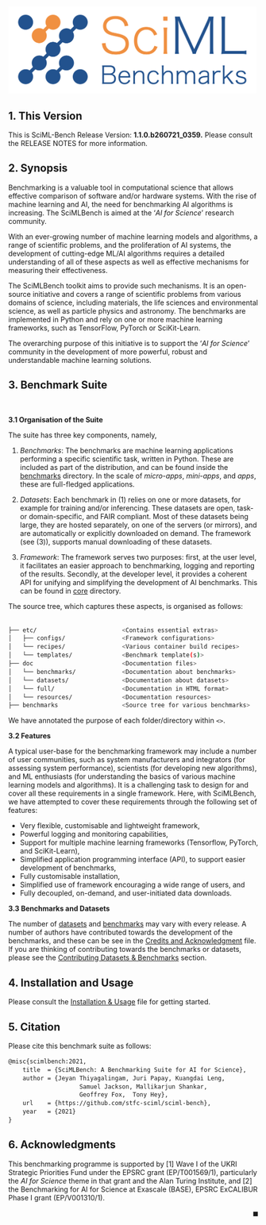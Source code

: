 <img src="../resources/logo.png" alt="logo" width="500"/>

## 1. This Version

This is SciML-Bench Release Version: **1.1.0.b260721_0359.**
Please consult the RELEASE NOTES for more information. 
<br>

## 2. Synopsis

Benchmarking is a valuable tool in computational science that allows effective comparison of software and/or hardware systems.  With the rise of machine learning and AI, the need for benchmarking AI algorithms is  increasing. The SciMLBench is aimed at the ‘*AI for Science*’ research community.  

With an ever-growing number of machine learning models and algorithms, a range of scientific problems, and the proliferation of AI systems, the development of cutting-edge ML/AI algorithms requires a detailed understanding of all of these aspects as well as effective mechanisms for measuring their effectiveness.

The SciMLBench toolkit aims to provide such mechanisms. It is an open-source initiative and covers a range of scientific problems from various domains of science, including materials, the life sciences and environmental science, as well as particle physics and astronomy. The benchmarks are implemented in Python and rely on one or more machine learning frameworks, such as TensorFlow, PyTorch or SciKit-Learn.

The overarching purpose of this initiative is to support the ‘*AI for Science*’ community in the development of more powerful, robust and understandable machine learning solutions.


## 3. Benchmark Suite 
<br>

**3.1 Organisation of the Suite**

The suite has three key components, namely, 

1. *Benchmarks*: The benchmarks are machine learning applications performing a specific scientific task, written in Python. These are included as part of the distribution, and can be found inside the [benchmarks](../benchmarks) directory. In the scale of *micro-apps*, *mini-apps*, and *apps*, these are full-fledged applications. 

2. *Datasets*: Each benchmark in (1) relies on one or more datasets, for example for training and/or inferencing. These datasets are open, task- or domain-specific, and FAIR compliant. Most of these datasets being large, they are hosted separately,  on one of the servers (or mirrors), and are automatically or explicitly downloaded on demand. The framework (see (3)), supports manual downloading of these datasets. 

3. *Framework*:  The framework serves two purposes: first, at the user level, it facilitates an easier approach to benchmarking, logging and reporting of the results. Secondly, at the developer level, it provides a coherent API for unifying and simplifying the development of AI benchmarks. This can be found in [core](../core) directory. 

The source tree, which captures these aspects,  is organised as follows:

```bash

├── etc/                        <Contains essential extras>
│   ├── configs/                <Framework configurations>
│   └── recipes/                <Various container build recipes>
│   └── templates/              <Benchmark template(s)>
├── doc                         <Documentation files>
│   └── benchmarks/             <Documentation about benchmarks>
│   └── datasets/               <Documentation about datasets>
│   └── full/                   <Documentation in HTML format>
│   └── resources/              <Documentation resources>
├── benchmarks                  <Source tree for various benchmarks> 

```

We have annotated the purpose of each folder/directory within `<>`.  

**3.2 Features** 

A typical user-base for the benchmarking framework may include a number of user communities, such as system manufacturers and integrators (for assessing system performance), scientists (for developing new algorithms), and ML enthusiasts (for understanding the basics of various machine learning models and algorithms). It is a challenging task to design for and cover all these requirements in a single framework. Here, with SciMLBench, we have attempted to cover these requirements through the following set of features:

* Very flexible, customisable and lightweight framework,
* Powerful logging and monitoring capabilities, 
* Support for multiple machine learning frameworks (Tensorflow, PyTorch, and SciKit-Learn), 
* Simplified application programming interface (API), to support easier development of benchmarks, 
* Fully customisable installation, 
* Simplified use of framework encouraging a wide range of users, and
* Fully decoupled,  on-demand, and user-initiated data downloads. 



**3.3 Benchmarks and Datasets**

The number of [datasets](../datasets/summary.md) and [benchmarks](../benchmarks/summary.md) may vary with every release. A number of authors have contributed towards the development of the benchmarks,  and these can be see in the [Credits and Acknowledgment](../credits.md) file. If you are thinking of contributing towards the benchmarks or datasets, please see the [Contributing Datasets & Benchmarks](contributing.md) section.


## 4. Installation and Usage

Please consult the [Installation & Usage](usage.md) file for getting started. 



## 5. Citation 

Please cite this benchmark suite as follows:

```tex
@misc{scimlbench:2021,
    title  = {SciMLBench: A Benchmarking Suite for AI for Science},
    author = {Jeyan Thiyagalingam, Juri Papay, Kuangdai Leng, 
                    Samuel Jackson, Mallikarjun Shankar, 
                    Geoffrey Fox,  Tony Hey},
    url    = {https://github.com/stfc-sciml/sciml-bench},
    year   = {2021}
}
```


## 6. Acknowledgments

This benchmarking programme is supported by [1] Wave I of the UKRI Strategic Priorities Fund under the EPSRC grant (EP/T001569/1), particularly the *AI for Science* theme in that grant and the Alan Turing Institute, and [2] the Benchmarking for AI for Science at Exascale (BASE), EPSRC ExCALIBUR Phase I grant (EP/V001310/1). 

<div style="text-align: right">◼︎</div>

